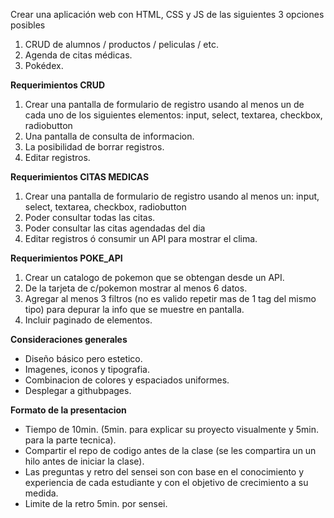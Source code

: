 Crear una aplicación web con HTML, CSS y JS de las siguientes 3 opciones posibles

1. CRUD de alumnos / productos / peliculas / etc.
2. Agenda de citas médicas.
3. Pokédex.

**Requerimientos CRUD**

1. Crear una pantalla de formulario de registro usando al menos un de cada uno de los siguientes elementos:
   input, select, textarea, checkbox, radiobutton
2. Una pantalla de consulta de informacion.
3. La posibilidad de borrar registros.
4. Editar registros.

**Requerimientos CITAS MEDICAS**

1. Crear una pantalla de formulario de registro usando al menos un:
   input, select, textarea, checkbox, radiobutton
2. Poder consultar todas las citas.
3. Poder consultar las citas agendadas del dia
4. Editar registros ó consumir un API para mostrar el clima.

**Requerimientos POKE_API**

1. Crear un catalogo de pokemon que se obtengan desde un API.
2. De la tarjeta de c/pokemon mostrar al menos 6 datos.
3. Agregar al menos 3 filtros (no es valido repetir mas de 1 tag del mismo tipo) para depurar la info que se muestre en pantalla.
4. Incluir paginado de elementos.

**Consideraciones generales**

* Diseño básico pero estetico.
* Imagenes, iconos y tipografia.
* Combinacion de colores y espaciados uniformes.
* Desplegar a githubpages.

**Formato de la presentacion**

* Tiempo de 10min. (5min. para explicar su proyecto visualmente y 5min. para la parte tecnica).
* Compartir el repo de codigo antes de la clase (se les compartira un un hilo antes de iniciar la clase).
* Las preguntas y retro del sensei son con base en el conocimiento y experiencia de cada estudiante y con el objetivo de crecimiento a su medida.
* Limite de la retro 5min. por sensei.
